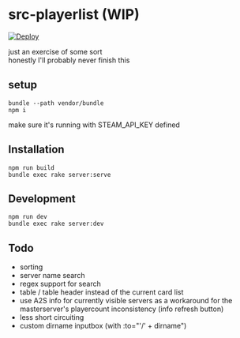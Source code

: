 # src-playerlist (WIP)

[![Deploy](https://www.herokucdn.com/deploy/button.svg)](https://heroku.com/deploy)

just an exercise of some sort\
honestly I'll probably never finish this

## setup
```
bundle --path vendor/bundle
npm i
```
make sure it's running with STEAM_API_KEY defined

## Installation
```
npm run build
bundle exec rake server:serve
```

## Development
```
npm run dev
bundle exec rake server:dev
```

## Todo
- sorting
- server name search
- regex support for search
- table / table header instead of the current card list
- use A2S info for currently visible servers as a workaround for the masterserver's playercount inconsistency (info refresh button)
- less short circuiting
- custom dirname inputbox (with :to="'/' + dirname")